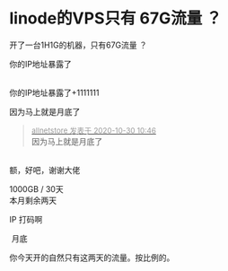 # linode的VPS只有 67G流量 ？


<img id="aimg_GK1Zm" onclick="zoom(this, this.src, 0, 0, 0)" class="zoom" src="https://i.loli.net/2020/10/30/VKLyzFUCDHenvts.jpg" onmouseover="img_onmouseoverfunc(this)" onload="thumbImg(this)" border="0" alt="" /><br />
开了一台1H1G的机器，只有67G流量 ？

你的IP地址暴露了

<br />
你的IP地址暴露了+1111111

因为马上就是月底了

<div class="quote"><blockquote><font size="2"><a href="https://www.hostloc.com/forum.php?mod=redirect&amp;goto=findpost&amp;pid=9374056&amp;ptid=760138" target="_blank"><font color="#999999">allnetstore 发表于 2020-10-30 10:46</font></a></font><br />
因为马上就是月底了</blockquote></div><br />
额，好吧，谢谢大佬

1000GB / 30天<br />
本月剩余两天

IP 打码啊

<img src="static/image/smiley/default/lol.gif" smilieid="12" border="0" alt="" /> 月底

你今天开的自然只有这两天的流量。按比例的。
